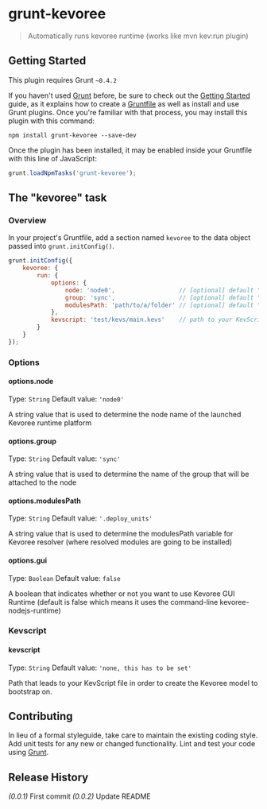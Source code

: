 # grunt-kevoree

> Automatically runs kevoree runtime (works like mvn kev:run plugin)

## Getting Started
This plugin requires Grunt `~0.4.2`

If you haven't used [Grunt](http://gruntjs.com/) before, be sure to check out the [Getting Started](http://gruntjs.com/getting-started) guide, as it explains how to create a [Gruntfile](http://gruntjs.com/sample-gruntfile) as well as install and use Grunt plugins. Once you're familiar with that process, you may install this plugin with this command:

```shell
npm install grunt-kevoree --save-dev
```

Once the plugin has been installed, it may be enabled inside your Gruntfile with this line of JavaScript:

```js
grunt.loadNpmTasks('grunt-kevoree');
```

## The "kevoree" task

### Overview
In your project's Gruntfile, add a section named `kevoree` to the data object passed into `grunt.initConfig()`.

```js
grunt.initConfig({
    kevoree: {
        run: {
            options: {
                node: 'node0',                  // [optional] default "node0"
                group: 'sync',                  // [optional] default "sync"
                modulesPath: 'path/to/a/folder' // [optional] default "node_modules/grunt-kevoree"
            },
            kevscript: 'test/kevs/main.kevs'    // path to your KevScript file
        }
    }
});
```

### Options

#### options.node
Type: `String`
Default value: `'node0'`

A string value that is used to determine the node name of the launched Kevoree runtime platform

#### options.group
Type: `String`
Default value: `'sync'`

A string value that is used to determine the name of the group that will be attached to the node

#### options.modulesPath
Type: `String`
Default value: `'.deploy_units'`

A string value that is used to determine the modulesPath variable for Kevoree resolver (where resolved modules are going to be installed)

#### options.gui
Type: `Boolean`
Default value: `false`

A boolean that indicates whether or not you want to use Kevoree GUI Runtime (default is false which means it uses the command-line kevoree-nodejs-runtime)

### Kevscript

#### kevscript
Type: `String`
Default value: `'none, this has to be set'`

Path that leads to your KevScript file in order to create the Kevoree model to bootstrap on.

## Contributing
In lieu of a formal styleguide, take care to maintain the existing coding style. Add unit tests for any new or changed functionality. Lint and test your code using [Grunt](http://gruntjs.com/).

## Release History
_(0.0.1)_ First commit
_(0.0.2)_ Update README
